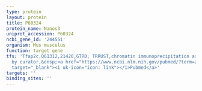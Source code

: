```yaml
---
type: protein
layout: protein
title: P60324
protein_name: Nanos3
uniprot_accession: P60324
ncbi_gene_id: '244551'
organism: Mus musculus
function: target gene
tfs: 'Tfap2c,Q61312,21420,GTRD; TRRUST,chromatin immunoprecipitation assay; inferred
  by curator,&ensp;<a href="https://www.ncbi.nlm.nih.gov/pubmed/?term=23967156%5Buid%5D"
  target="_blank"><i uk-icon="icon: link"></i>Pubmed</a>'
targets: ''
binding_sites: ''
---
```

